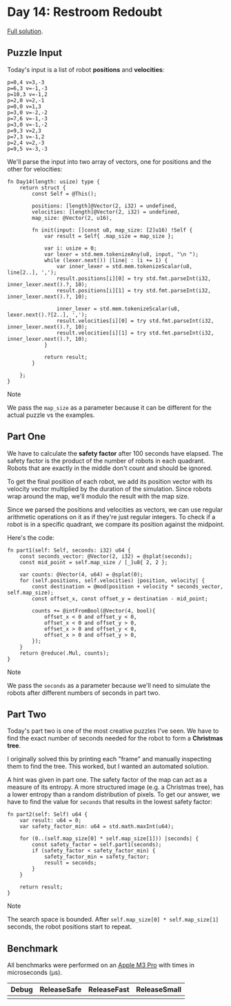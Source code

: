 # Day 14: Restroom Redoubt

[Full solution](../src/days/day14.zig).

## Puzzle Input

Today's input is a list of robot **positions** and **velocities**:

```plaintext
p=0,4 v=3,-3
p=6,3 v=-1,-3
p=10,3 v=-1,2
p=2,0 v=2,-1
p=0,0 v=1,3
p=3,0 v=-2,-2
p=7,6 v=-1,-3
p=3,0 v=-1,-2
p=9,3 v=2,3
p=7,3 v=-1,2
p=2,4 v=2,-3
p=9,5 v=-3,-3
```

We'll parse the input into two array of vectors, one for positions and the other for velocities:

```zig
fn Day14(length: usize) type {
    return struct {
        const Self = @This();

        positions: [length]@Vector(2, i32) = undefined,
        velocities: [length]@Vector(2, i32) = undefined,
        map_size: @Vector(2, u16),

        fn init(input: []const u8, map_size: [2]u16) !Self {
            var result = Self{ .map_size = map_size };

            var i: usize = 0;
            var lexer = std.mem.tokenizeAny(u8, input, "\n ");
            while (lexer.next()) |line| : (i += 1) {
                var inner_lexer = std.mem.tokenizeScalar(u8, line[2..], ',');
                result.positions[i][0] = try std.fmt.parseInt(i32, inner_lexer.next().?, 10);
                result.positions[i][1] = try std.fmt.parseInt(i32, inner_lexer.next().?, 10);

                inner_lexer = std.mem.tokenizeScalar(u8, lexer.next().?[2..], ',');
                result.velocities[i][0] = try std.fmt.parseInt(i32, inner_lexer.next().?, 10);
                result.velocities[i][1] = try std.fmt.parseInt(i32, inner_lexer.next().?, 10);
            }

            return result;
        }

    };
}
```

> [!NOTE]
> We pass the `map_size` as a parameter because it can be different for the actual puzzle vs the examples.

## Part One

We have to calculate the **safety factor** after 100 seconds have elapsed. The safety factor is the product of the number of robots in each quadrant. Robots that are exactly in the middle don't count and should be ignored.

To get the final position of each robot, we add its position vector with its velocity vector multiplied by the duration of the simulation. Since robots wrap around the map, we'll modulo the result with the map size.

Since we parsed the positions and velocities as vectors, we can use regular arithmetic operations on it as if they're just regular integers. To check if a robot is in a specific quadrant, we compare its position against the midpoint.

Here's the code:

```zig
fn part1(self: Self, seconds: i32) u64 {
    const seconds_vector: @Vector(2, i32) = @splat(seconds);
    const mid_point = self.map_size / [_]u8{ 2, 2 };

    var counts: @Vector(4, u64) = @splat(0);
    for (self.positions, self.velocities) |position, velocity| {
        const destination = @mod(position + velocity * seconds_vector, self.map_size);
        const offset_x, const offset_y = destination - mid_point;

        counts += @intFromBool(@Vector(4, bool){
            offset_x < 0 and offset_y < 0,
            offset_x < 0 and offset_y > 0,
            offset_x > 0 and offset_y < 0,
            offset_x > 0 and offset_y > 0,
        });
    }
    return @reduce(.Mul, counts);
}
```

> [!NOTE]
> We pass the `seconds` as a parameter because we'll need to simulate the robots after different numbers of seconds in part two.

## Part Two

Today's part two is one of the most creative puzzles I've seen. We have to find the exact number of seconds needed for the robot to form a **Christmas tree**.

I originally solved this by printing each "frame" and manually inspecting them to find the tree. This worked, but I wanted an automated solution.

A hint was given in part one. The safety factor of the map can act as a measure of its entropy. A more structured image (e.g. a Christmas tree), has a lower entropy than a random distribution of pixels. To get our answer, we have to find the value for `seconds` that results in the lowest safety factor:

```zig
fn part2(self: Self) u64 {
    var result: u64 = 0;
    var safety_factor_min: u64 = std.math.maxInt(u64);

    for (0..(self.map_size[0] * self.map_size[1])) |seconds| {
        const safety_factor = self.part1(seconds);
        if (safety_factor < safety_factor_min) {
            safety_factor_min = safety_factor;
            result = seconds;
        }
    }

    return result;
}
```

> [!NOTE]
> The search space is bounded. After `self.map_size[0] * self.map_size[1]` seconds, the robot positions start to repeat.

## Benchmark

All benchmarks were performed on an [Apple M3 Pro](https://en.wikipedia.org/wiki/Apple_M3) with times in microseconds (µs).

| Debug | ReleaseSafe | ReleaseFast | ReleaseSmall |
| ----- | ----------- | ----------- | ------------ |
|       |             |             |              |
